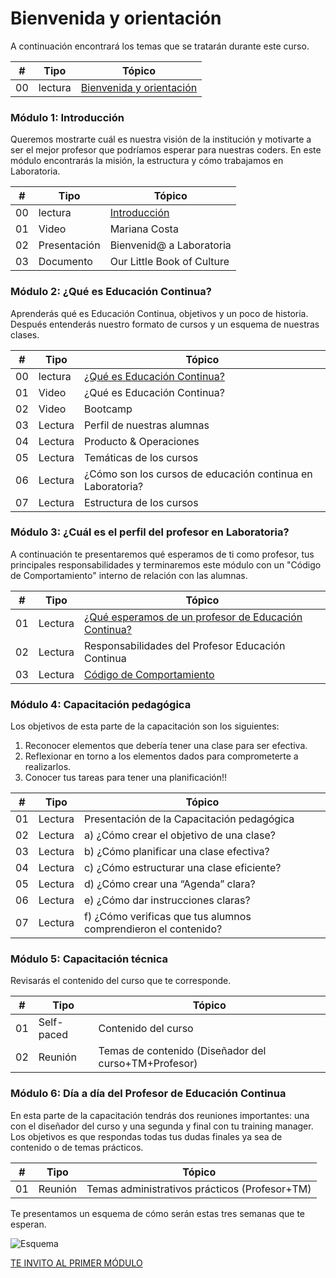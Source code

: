 # Bienvenida y orientación

A continuación encontrará los temas que se tratarán durante este curso.

| # | Tipo | Tópico
| - | ----- | -----
| 00 | lectura | [Bienvenida y orientación](01-bienvenida/01-paso.md)

### Módulo 1: Introducción

Queremos mostrarte cuál es nuestra visión de la institución y motivarte a ser el mejor profesor que podríamos esperar para nuestras coders. En este módulo encontrarás la misión, la estructura y cómo trabajamos en Laboratoria.


| # | Tipo | Tópico
| - | ----- | -----
| 00 | lectura | [Introducción](02-introduccion/02-paso.md)
| 01 | Video   | Mariana Costa
| 02 | Presentación | Bienvenid@ a Laboratoria
| 03 | Documento | Our Little Book of Culture


### Módulo 2: ¿Qué es Educación Continua?

Aprenderás qué es Educación Continua, objetivos y un poco de historia. Después entenderás nuestro formato de cursos y un esquema de nuestras clases.

| # | Tipo | Tópico
| - | ----- | -----
| 00 | lectura | [¿Qué es Educación Continua?](03-perfilprofesor/01-ec.md)
| 01 | Video | ¿Qué es Educación Continua?
| 02 | Video | Bootcamp
| 03 | Lectura | Perfil de nuestras alumnas
| 04 | Lectura | Producto & Operaciones
| 05 | Lectura | Temáticas de los cursos
| 06 | Lectura | ¿Cómo son los cursos de educación continua en Laboratoria?
| 07 | Lectura | Estructura de los cursos


### Módulo 3: ¿Cuál es el perfil del profesor en Laboratoria?

A continuación te presentaremos qué esperamos de ti como profesor, tus principales responsabilidades  y terminaremos este módulo con un "Código de Comportamiento" interno de relación con las alumnas.

| # | Tipo | Tópico
| - | ----- | -----
| 01 | Lectura | [¿Qué esperamos de un profesor de Educación Continua?](03-perfilprofesor/02-perfilprofesor.md)
| 02 | Lectura | Responsabilidades del Profesor Educación Continua
| 03 | Lectura | [Código de Comportamiento](03-perfilprofesor/03.comportamiento.md)


### Módulo 4: Capacitación pedagógica

Los objetivos de esta parte de la capacitación son los siguientes:

1. Reconocer elementos que debería tener una clase para ser efectiva. 
2. Reflexionar en torno a los elementos dados para comprometerte a realizarlos. 
3. Conocer tus tareas para tener una planificación!!


| # | Tipo | Tópico
| - | ----- | -----
| 01 | Lectura | Presentación de la Capacitación pedagógica
| 02 | Lectura | a) ¿Cómo crear el objetivo de una clase?
| 03 | Lectura | b) ¿Cómo planificar una clase efectiva?
| 04 | Lectura | c) ¿Cómo estructurar una clase eficiente?
| 05 | Lectura | d) ¿Cómo crear una “Agenda” clara?
| 06 | Lectura | e) ¿Cómo dar instrucciones claras?
| 07 | Lectura | f) ¿Cómo verificas que tus alumnos comprendieron el contenido?


### Módulo 5: Capacitación técnica

Revisarás el contenido del curso que te corresponde.

| # | Tipo | Tópico
| - | ----- | -----
| 01 | Self-paced | Contenido del curso
| 02 | Reunión | Temas de contenido (Diseñador del curso+TM+Profesor)


### Módulo 6: Día a día del Profesor de Educación Continua

En esta parte de la capacitación tendrás dos reuniones importantes: una con el diseñador del curso y una segunda y final con tu training manager. Los objetivos es que respondas todas tus dudas finales ya sea de contenido o de temas prácticos.

| # | Tipo | Tópico
| - | ----- | -----
| 01 | Reunión | Temas administrativos prácticos (Profesor+TM)

Te presentamos un esquema de cómo serán estas tres semanas que te esperan.

![Esquema](Diapositiva4.JPG)

[TE INVITO AL PRIMER MÓDULO](../02-introduccion/02-paso.md)
